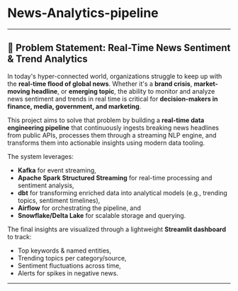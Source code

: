 # News-Analytics-pipeline
---

## 🧩 **Problem Statement: Real-Time News Sentiment & Trend Analytics**

In today's hyper-connected world, organizations struggle to keep up with the **real-time flood of global news**. Whether it's a **brand crisis**, **market-moving headline**, or **emerging topic**, the ability to monitor and analyze news sentiment and trends in real time is critical for **decision-makers in finance, media, government, and marketing**.

This project aims to solve that problem by building a **real-time data engineering pipeline** that continuously ingests breaking news headlines from public APIs, processes them through a streaming NLP engine, and transforms them into actionable insights using modern data tooling.

The system leverages:

* **Kafka** for event streaming,
* **Apache Spark Structured Streaming** for real-time processing and sentiment analysis,
* **dbt** for transforming enriched data into analytical models (e.g., trending topics, sentiment timelines),
* **Airflow** for orchestrating the pipeline, and
* **Snowflake/Delta Lake** for scalable storage and querying.

The final insights are visualized through a lightweight **Streamlit dashboard** to track:

* Top keywords & named entities,
* Trending topics per category/source,
* Sentiment fluctuations across time,
* Alerts for spikes in negative news.

---
